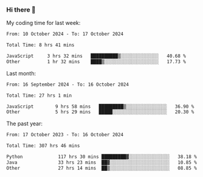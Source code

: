 ### Hi there 👋

My coding time for last week:

<!--START_SECTION:week-->

```txt
From: 10 October 2024 - To: 17 October 2024

Total Time: 8 hrs 41 mins

JavaScript     3 hrs 32 mins   ██████████▒░░░░░░░░░░░░░░   40.68 %
Other          1 hr 32 mins    ████▒░░░░░░░░░░░░░░░░░░░░   17.73 %
```

<!--END_SECTION:week-->

Last month:

<!--START_SECTION:month-->

```txt
From: 16 September 2024 - To: 16 October 2024

Total Time: 27 hrs 1 min

JavaScript        9 hrs 58 mins   █████████▒░░░░░░░░░░░░░░░   36.90 %
Other             5 hrs 29 mins   █████░░░░░░░░░░░░░░░░░░░░   20.30 %
```

<!--END_SECTION:month-->

The past year:

<!--START_SECTION:year-->

```txt
From: 17 October 2023 - To: 16 October 2024

Total Time: 307 hrs 46 mins

Python             117 hrs 30 mins █████████▓░░░░░░░░░░░░░░░   38.18 %
Java               33 hrs 23 mins  ██▓░░░░░░░░░░░░░░░░░░░░░░   10.85 %
Other              27 hrs 14 mins  ██▒░░░░░░░░░░░░░░░░░░░░░░   08.85 %
```

<!--END_SECTION:year-->
